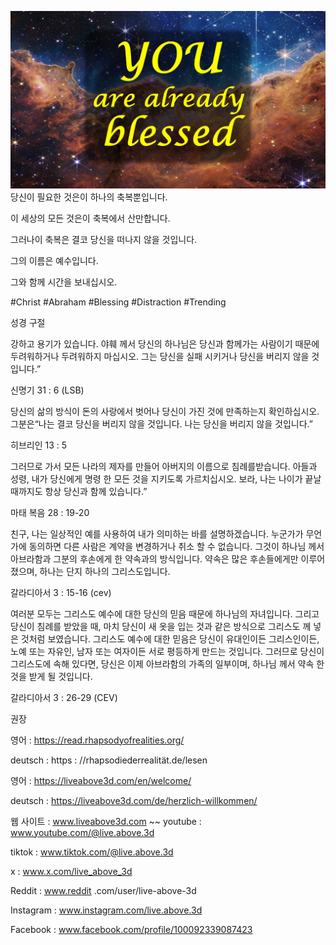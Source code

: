![Video cover image](../cover.jpg)
당신이 필요한 것은이 하나의 축복뿐입니다.

이 세상의 모든 것은이 축복에서 산만합니다.

그러나이 축복은 결코 당신을 떠나지 않을 것입니다.

그의 이름은 예수입니다.

그와 함께 시간을 보내십시오.


#Christ #Abraham #Blessing #Distraction #Trending


성경 구절

강하고 용기가 있습니다. 야훼 께서 당신의 하나님은 당신과 함께가는 사람이기 때문에 두려워하거나 두려워하지 마십시오. 그는 당신을 실패 시키거나 당신을 버리지 않을 것입니다.”

신명기 31 : 6 (LSB)


당신의 삶의 방식이 돈의 사랑에서 벗어나 당신이 가진 것에 만족하는지 확인하십시오. 그분은“나는 결코 당신을 버리지 않을 것입니다. 나는 당신을 버리지 않을 것입니다.”

히브리인 13 : 5

그러므로 가서 모든 나라의 제자를 만들어 아버지의 이름으로 침례를받습니다. 아들과 성령, 내가 당신에게 명령 한 모든 것을 지키도록 가르치십시오. 보라, 나는 나이가 끝날 때까지도 항상 당신과 함께 있습니다.”

마태 복음 28 : 19-20

친구, 나는 일상적인 예를 사용하여 내가 의미하는 바를 설명하겠습니다. 누군가가 무언가에 동의하면 다른 사람은 계약을 변경하거나 취소 할 수 없습니다. 그것이 하나님 께서 아브라함과 그분의 후손에게 한 약속과의 방식입니다. 약속은 많은 후손들에게만 이루어졌으며, 하나는 단지 하나의 그리스도입니다.

갈라디아서 3 : 15-16 (cev)

여러분 모두는 그리스도 예수에 대한 당신의 믿음 때문에 하나님의 자녀입니다. 그리고 당신이 침례를 받았을 때, 마치 당신이 새 옷을 입는 것과 같은 방식으로 그리스도 께 넣은 것처럼 보였습니다. 그리스도 예수에 대한 믿음은 당신이 유대인이든 그리스인이든, 노예 또는 자유인, 남자 또는 여자이든 서로 평등하게 만드는 것입니다. 그러므로 당신이 그리스도에 속해 있다면, 당신은 이제 아브라함의 가족의 일부이며, 하나님 께서 약속 한 것을 받게 될 것입니다.

갈라디아서 3 : 26-29 (CEV)


권장

영어 : https://read.rhapsodyofrealities.org/

deutsch : https : //rhapsodiederrealität.de/lesen

영어 : https://liveabove3d.com/en/welcome/

deutsch : https://liveabove3d.com/de/herzlich-willkommen/


웹 사이트 : www.liveabove3d.com ~~ youtube : www.youtube.com/@live.above.3d

tiktok : www.tiktok.com/@live.above.3d

x : www.x.com/live_above_3d

Reddit : www.reddit .com/user/live-above-3d

Instagram : www.instagram.com/live.above.3d

Facebook : www.facebook.com/profile/100092339087423

